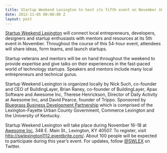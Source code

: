 ```yaml
---
title: Startup Weekend Lexington to host its fifth event on November 16-18
date: 2012-11-05 00:00:00 Z
layout: post
---
```

 
<p><a href="http://awesomeinc.org/lexington.startupweekend.org" target="_blank">Startup Weekend Lexington</a> will connect local entrepreneurs, developers, designers and startup enthusiasts with mentors and resources at its 5th event in November. Throughout the course of this 54-hour event, attendees will share ideas, form teams, and launch startups.</p>
<p>Startup veterans and mentors will be on hand throughout the weekend to provide expertise and give talks on their experiences in the fast-paced world of technology startups. Speakers and mentors include many local entrepreneurs and technical gurus.</p>
<p>Startup Weekend Lexington is organized locally by Nick Such, co-founder and CEO of BuildingLayer, Brian Raney, co-founder of BuildingLayer, Apax Software and Awesome Inc, Therese Henrickson, Director of Daily Activity at Awesome Inc, and David Pearce, founder of Trippo. Sponsored by <a href="http://www.thinkbluegrass.com/" target="_blank">Bluegrass Business Development Partnership</a> which is comprised of the Lexington-Fayette Urban County Government, Commerce Lexington and the University of Kentucky.</p>
<p>Startup Weekend Lexington will take place during November 16-18 at <a href="http://awesomeinc.org/awesomeinc.org" target="_blank">Awesome Inc</a>, 348 E. Main St., Lexington, KY 40507. To register, visit <a href="http://swlexington1112.eventbrite.com/" target="_blank">http://swlexington1112.eventbrite.com/</a>. About 100 people will be expected to participate during this year&rsquo;s event. For updates, follow <a href="http://awesomeinc.org/twitter.com/swlex" target="_blank">@SWLEX</a> on Twitter.</p>
